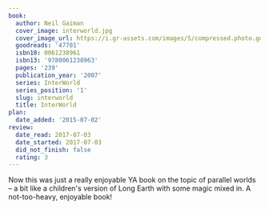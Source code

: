 ```yaml
---
book:
  author: Neil Gaiman
  cover_image: interworld.jpg
  cover_image_url: https://i.gr-assets.com/images/S/compressed.photo.goodreads.com/books/1442777301l/47701._SY475_.jpg
  goodreads: '47701'
  isbn10: 0061238961
  isbn13: '9780061238963'
  pages: '239'
  publication_year: '2007'
  series: InterWorld
  series_position: '1'
  slug: interworld
  title: InterWorld
plan:
  date_added: '2015-07-02'
review:
  date_read: 2017-07-03
  date_started: 2017-07-03
  did_not_finish: false
  rating: 3
---
```


Now this was just a really enjoyable YA book on the topic of parallel worlds – a bit like a children's version of Long Earth with some magic mixed in. A not-too-heavy, enjoyable book!

